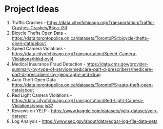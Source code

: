 # Project Ideas
1. Traffic Crashes - https://data.cityofchicago.org/Transportation/Traffic-Crashes-Crashes/85ca-t3if
2. Bicycle Thefts Open Data - https://data.torontopolice.on.ca/datasets/TorontoPS::bicycle-thefts-open-data/about
3. Speed Camera Violations - https://data.cityofchicago.org/Transportation/Speed-Camera-Violations/hhkd-xvj4
4. Medical Insurance Fraud Detection - https://data.cms.gov/provider-summary-by-type-of-service/medicare-part-d-prescribers/medicare-part-d-prescribers-by-geography-and-drug
5. Auto Theft Open Data - https://data.torontopolice.on.ca/datasets/TorontoPS::auto-theft-open-data/about
6. Red Light Camera Violations - https://data.cityofchicago.org/Transportation/Red-Light-Camera-Violations/spqx-js37
7. Reviews on YELP - https://www.kaggle.com/datasets/yelp-dataset/yelp-dataset
8. Log Analysis - https://www.sec.gov/about/data/edgar-log-file-data-sets
